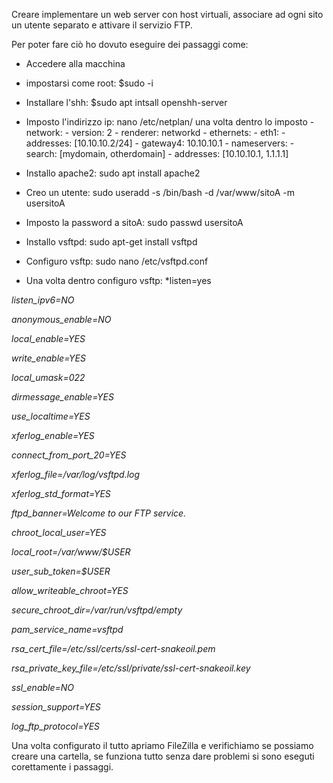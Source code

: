 Creare implementare un web server con host virtuali, associare ad ogni sito un utente separato e attivare
il servizio FTP.

Per poter fare ciò ho dovuto eseguire dei passaggi come:

- Accedere alla macchina
- impostarsi come root: $sudo -i
- Installare l'shh: $sudo apt intsall openshh-server
- Imposto l'indirizzo ip: nano /etc/netplan/ una volta dentro lo imposto
          - network:
            - version: 2
            - renderer: networkd
            - ethernets:
              - eth1:
                - addresses: [10.10.10.2/24]
                - gateway4: 10.10.10.1
                - nameservers:
                    - search: [mydomain, otherdomain]
                    - addresses: [10.10.10.1, 1.1.1.1]
                    
- Installo apache2: sudo apt install apache2
- Creo un utente: sudo useradd -s /bin/bash -d /var/www/sitoA -m usersitoA
- Imposto la password a sitoA: sudo passwd usersitoA
- Installo vsftpd: sudo apt-get install vsftpd
- Configuro vsftp: sudo nano /etc/vsftpd.conf
- Una volta dentro configuro vsftp: 
*listen=yes

*listen_ipv6=NO*

*anonymous_enable=NO*

*local_enable=YES*

*write_enable=YES*

*local_umask=022*

*dirmessage_enable=YES*

*use_localtime=YES*

*xferlog_enable=YES*

*connect_from_port_20=YES*

*xferlog_file=/var/log/vsftpd.log*

*xferlog_std_format=YES*

*ftpd_banner=Welcome to our  FTP service.*

*chroot_local_user=YES*

*local_root=/var/www/$USER*

*user_sub_token=$USER*

*allow_writeable_chroot=YES*

*secure_chroot_dir=/var/run/vsftpd/empty*

*pam_service_name=vsftpd*

*rsa_cert_file=/etc/ssl/certs/ssl-cert-snakeoil.pem*

*rsa_private_key_file=/etc/ssl/private/ssl-cert-snakeoil.key*

*ssl_enable=NO*

*session_support=YES*

*log_ftp_protocol=YES*


Una volta configurato il tutto apriamo FileZilla e verifichiamo se possiamo creare una cartella, se funziona tutto senza dare problemi si sono eseguti corettamente i passaggi.


 
 









